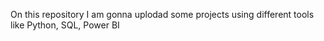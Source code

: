 On this repository I am gonna uplodad some projects using different tools like Python, SQL, Power BI
